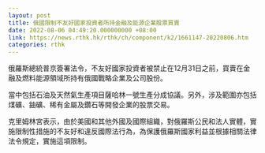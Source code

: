 ```yaml
---
layout: post
title: 俄國限制不友好國家投資者所持金融及能源企業股票買賣
date: 2022-08-06 04:49:20.000000000 +08:00
link: https://news.rthk.hk/rthk/ch/component/k2/1661147-20220806.htm
categories: rthk
---
```


俄羅斯總統普京簽署法令，不友好國家投資者被禁止在12月31日之前，買賣在金融及燃料能源領域所持有俄國戰略企業及公司股份。

當中包括石油及天然氣生產項目薩哈林一號生產分成協議。另外，涉及範圍亦包括煤礦、鈾礦、稀有金屬及鑽石等開發企業的股票交易。

克里姆林宮表示，由於美國和其他外國及國際組織，對俄羅斯公民和法人實體，實施限制性措施的不友好和違反國際法行為，為保護俄羅斯國家利益並根據相關法律法令規定，實施這項限制。
